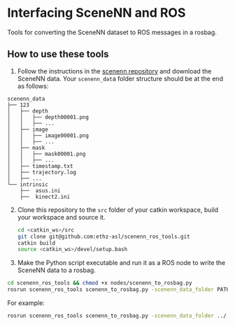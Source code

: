 # Interfacing SceneNN and ROS
Tools for converting the SceneNN dataset to ROS messages in a rosbag.

## How to use these tools
1. Follow the instructions in the [scenenn repository](https://github.com/scenenn/scenenn) and download the SceneNN data.
Your `scenenn_dat`a folder structure should be at the end as follows:

```
scenenn_data
├── 123
│   ├── depth
│   │   ├── depth00001.png
│   │   ├── ...
│   ├── image
│   │   ├── image00001.png
│   │   ├── ...
│   ├── mask
│   │   ├── mask00001.png
│   │   ├── ...
│   ├── timestamp.txt
│   ├── trajectory.log
│   ├── ...
└── intrinsic
    ├──  asus.ini
    ├──  kinect2.ini
```

2. Clone this repository to the `src` folder of your catkin workspace, build your workspace and source it.

    ```bash
    cd <catkin_ws>/src
    git clone git@github.com:ethz-asl/scenenn_ros_tools.git
    catkin build
    source <catkin_ws>/devel/setup.bash
    ```

3. Make the Python script executable and run it as a ROS node to write the SceneNN data to a rosbag.

```bash
cd scenenn_ros_tools && chmod +x nodes/scenenn_to_rosbag.py
rosrun scenenn_ros_tools scenenn_to_rosbag.py -scenenn_data_folder PATH/TO/scenenn_data -scene_id SCENE_ID -to_frame TO_FRAME -output_bag OUTPUT_BAG
```

For example:
```bash
rosrun scenenn_ros_tools scenenn_to_rosbag.py -scenenn_data_folder ../../../scenenn/download/scenenn_data/ -scene_id 066 -output_bag scenenn_066.bag
```
